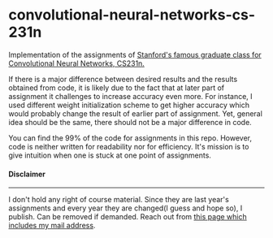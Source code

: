 # convolutional-neural-networks-cs-231n
Implementation of the assignments of [Stanford's famous graduate class for Convolutional Neural Networks, CS231n.](https://cs231n.github.io)

If there is a major difference between desired results and the results obtained from code, it is likely due to the fact that at later part of assignment it challenges to increase accuracy even more. For instance, I used different weight initialization scheme to get higher accuracy which would probably change the result of earlier part of assignment. Yet, general idea should be the same, there should not be a major difference in code.

You can find the 99% of the code for assignments in this repo. However, code is neither written for readability nor for efficiency. It's mission is to give intuition when one is stuck at one point of assignments.

#### Disclaimer
---
I don't hold any right of course material. Since they are last year's assignments and every year they are changed(I guess and hope so), I publish. Can be removed if demanded. Reach out from [this page which includes my mail address](https://kirbiyik.github.io/about).
